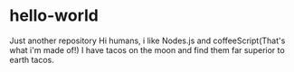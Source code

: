 # hello-world
Just another repository
Hi humans, i like Nodes.js and coffeeScript(That's what i'm made of!)
I have tacos on the moon and find them far superior to earth tacos.
